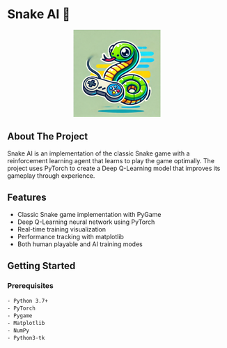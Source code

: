 # Snake AI 🐍

<p align="center">
  <img src="./assets/sanke_logo.jpg" alt="Snake AI Logo" width="200"/>
</p>

## About The Project

Snake AI is an implementation of the classic Snake game with a reinforcement learning agent that learns to play the game optimally. The project uses PyTorch to create a Deep Q-Learning model that improves its gameplay through experience.

## Features

- Classic Snake game implementation with PyGame
- Deep Q-Learning neural network using PyTorch
- Real-time training visualization
- Performance tracking with matplotlib
- Both human playable and AI training modes

## Getting Started

### Prerequisites

```bash
- Python 3.7+
- PyTorch
- Pygame
- Matplotlib
- NumPy
- Python3-tk
